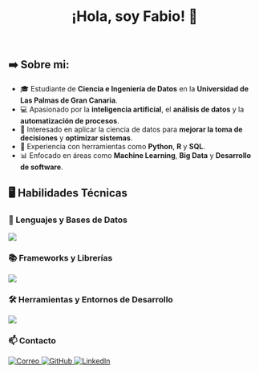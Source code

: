 <h1 align="center">¡Hola, soy Fabio! 👋</h1>
<br>

<h2>➡️ Sobre mi:</h2>
<p align="left">
  <ul>
    <li>🎓 Estudiante de <strong>Ciencia e Ingeniería de Datos</strong> en la <strong>Universidad de Las Palmas de Gran Canaria</strong>.</li>
    <li>💻 Apasionado por la <strong>inteligencia artificial</strong>, el <strong>análisis de datos</strong> y la <strong>automatización de procesos</strong>.</li>
    <li>🚀 Interesado en aplicar la ciencia de datos para <strong>mejorar la toma de decisiones</strong> y <strong>optimizar sistemas</strong>.</li>
    <li>🧩 Experiencia con herramientas como <strong>Python</strong>, <strong>R</strong> y <strong>SQL</strong>.</li>
    <li>📊 Enfocado en áreas como <strong>Machine Learning</strong>, <strong>Big Data</strong> y <strong>Desarrollo de software</strong>.</li>
  </ul>
</p>

## 🖥️ Habilidades Técnicas

### 🧩 Lenguajes y Bases de Datos  
<p align="left">  
<img src="https://go-skill-icons.vercel.app/api/icons?i=python,java,r,sqlite,oracle&perline=10" />  
</p>

### 📚 Frameworks y Librerías  
<p align="left">  
<img src="https://go-skill-icons.vercel.app/api/icons?i=numpy,pandas,matplotlib,plotly,scikitlearn,opencv&perline=10" />  
</p>

### 🛠 Herramientas y Entornos de Desarrollo  
<p align="left">
<img src="https://go-skill-icons.vercel.app/api/icons?i=idea,pycharm,vscode,git,github,anaconda,virtualbox,jupyter&perline=12" />
</p>

### 📫 Contacto  
<p align="left">
  <a href="fabionesta05@gmail.com">
    <img alt="Correo" src="https://img.shields.io/badge/Correo-fabionesta05@gmail.com-D14836?style=for-the-badge&logo=gmail&logoColor=white" />
  </a>
  <a href="https://github.com/NestX10">
    <img alt="GitHub" src="https://img.shields.io/badge/GitHub-NestX10-181717?style=for-the-badge&logo=github&logoColor=white" />
  </a>
  <a href="https://www.linkedin.com/in/fabionest">
    <img alt="LinkedIn" src="https://img.shields.io/badge/LinkedIn-fabionest-0A66C2?style=for-the-badge&logo=linkedin&logoColor=white" />
  </a>
</p>
